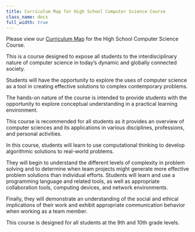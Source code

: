 ```yaml
---
title: Curriculum Map for High School Computer Science Course 
class_name: docs
full_width: true
---
```


Please view our [Curriculum Map](https://docs.google.com/spreadsheets/d/1h7ZP3guJySx08yG_Z5JesOFVUwFtlRfEkl3ZIoTm7pk/edit?usp=sharing) for the High School Computer Science Course.

This is a course designed to expose all students to the interdisciplinary nature of computer science in today’s dynamic and globally connected society. 

Students will have the opportunity to explore the uses of computer science as a tool in creating effective solutions to complex contemporary problems. 

The hands-on nature of the course is intended to provide students with the opportunity to explore conceptual understanding in a practical learning environment. 

This course is recommended for all students as it provides an overview of computer sciences and its applications in various disciplines, professions, and personal activities.

In this course, students will learn to use computational thinking to develop algorithmic solutions to real-world problems. 

They will begin to understand the different levels of complexity in problem solving and to determine when team projects might generate more effective problem solutions than individual efforts. Students will learn and use a programming language and related tools, as well as appropriate collaboration tools, computing devices, and network environments. 

Finally, they will demonstrate an understanding of the social and ethical implications of their work and exhibit appropriate communication behavior when working as a team member. 

This course is designed for all students at the 9th and 10th grade levels.
